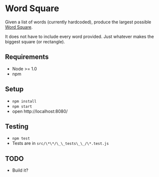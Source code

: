 # Word Square

Given a list of words (currently hardcoded), produce the largest possible
[Word Square](https://en.wikipedia.org/wiki/Word_square).

It does not have to include every word provided.
Just whatever makes the biggest square (or rectangle).

## Requirements
* Node >= 1.0
* npm

## Setup
* `npm install`
* `npm start`
* open http://localhost:8080/

## Testing
* `npm test`
* Tests are in `src/\*\*/\_\_tests\_\_/\*.test.js`

## TODO
* Build it?
